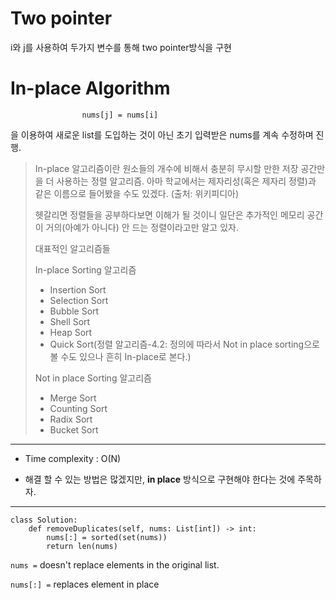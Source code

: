 
# Two pointer
i와 j를 사용하여 두가지 변수를 통해 two pointer방식을 구현

# In-place Algorithm
```python3
                nums[j] = nums[i]
```
을 이용하여 새로운 list를 도입하는 것이 아닌 초기 입력받은 nums를 계속 수정하며 진행.



> In-place 알고리즘이란 원소들의 개수에 비해서 충분히 무시할 만한 저장 공간만을 더 사용하는 정렬 알고리즘. 아마 학교에서는 제자리성(혹은 제자리 정렬)과 같은 이름으로 들어봤을 수도 있겠다. (출처: 위키피디아)
> 
> 헷갈리면 정렬들을 공부하다보면 이해가 될 것이니 일단은 추가적인 메모리 공간이 거의(아예가 아니다) 안 드는 정렬이라고만 알고 있자.
>
>대표적인 알고리즘들
>
>In-place Sorting 알고리즘
>
>* Insertion Sort
>* Selection Sort
>* Bubble Sort
>* Shell Sort
>* Heap Sort
>* Quick Sort(정렬 알고리즘-4.2: 정의에 따라서 Not in place sorting으로 볼 수도 있으나 흔히 In-place로 본다.)
>
>Not in place Sorting 알고리즘
>
>* Merge Sort
>* Counting Sort
>* Radix Sort
>* Bucket Sort

***

* Time complexity : O(N)

* 해결 할 수 있는 방법은 많겠지만, **in place** 방식으로 구현해야 한다는 것에 주목하자.

***

```python3
class Solution:
    def removeDuplicates(self, nums: List[int]) -> int:
        nums[:] = sorted(set(nums))
        return len(nums)
```
```nums =``` doesn't replace elements in the original list.

```nums[:] =``` replaces element in place
